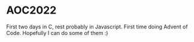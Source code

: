 # AOC2022
First two days in C, rest probably in Javascript.
First time doing Advent of Code. Hopefully I can do some of them :)
